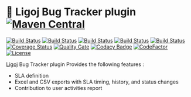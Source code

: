 # :link: Ligoj Bug Tracker plugin [![Maven Central](https://maven-badges.herokuapp.com/maven-central/org.ligoj.plugin/plugin-bt/badge.svg)](https://maven-badges.herokuapp.com/maven-central/org.ligoj.plugin/plugin-bt)

[![Build Status](https://travis-ci.org/ligoj/plugin-bt.svg?branch=master)](https://travis-ci.org/ligoj/plugin-bt)
[![Build Status](https://circleci.com/gh/ligoj/plugin-bt.svg?style=svg)](https://circleci.com/gh/ligoj/plugin-bt)
[![Build Status](https://codeship.com/projects/9bfcbca0-0032-0135-b01e-4ad94b484645/status?branch=master)](https://codeship.com/projects/208765)
[![Build Status](https://semaphoreci.com/api/v1/ligoj/plugin-bt/branches/master/shields_badge.svg)](https://semaphoreci.com/ligoj/plugin-bt)
[![Build Status](https://ci.appveyor.com/api/projects/status/5926fmf0p5qp9j16/branch/master?svg=true)](https://ci.appveyor.com/project/ligoj/plugin-bt/branch/master)
[![Coverage Status](https://coveralls.io/repos/github/ligoj/plugin-bt/badge.svg?branch=master)](https://coveralls.io/github/ligoj/plugin-bt?branch=master)
[![Quality Gate](https://sonarcloud.io/api/project_badges/measure?metric=alert_status&project=org.ligoj.plugin:plugin-bt)](https://sonarcloud.io/dashboard/index/org.ligoj.plugin:plugin-bt)
[![Codacy Badge](https://api.codacy.com/project/badge/Grade/a438938afd164d41bdfb706941312d64)](https://www.codacy.com/app/ligoj/plugin-bt?utm_source=github.com&amp;utm_medium=referral&amp;utm_content=ligoj/plugin-bt&amp;utm_campaign=Badge_Grade)
[![CodeFactor](https://www.codefactor.io/repository/github/ligoj/plugin-bt/badge)](https://www.codefactor.io/repository/github/ligoj/plugin-bt)
[![License](http://img.shields.io/:license-mit-blue.svg)](http://fabdouglas.mit-license.org/)

[Ligoj](https://github.com/ligoj/ligoj) Bug Tracker plugin
Provides the following features :
- SLA definition
- Excel and CSV exports with SLA timing, history, and status changes
- Contribution to user activities report